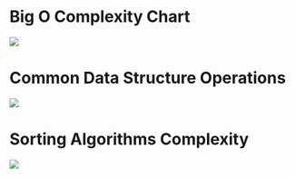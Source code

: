 # Big O Complexity Chart
![](src/main/resources/images/BigOComplexityChart.png)

# Common Data Structure Operations
![](src/main/resources/images/CommonDataStructureOperations.png)

# Sorting Algorithms Complexity
![](src/main/resources/images/SortingAlgorithmsComplexity.png)